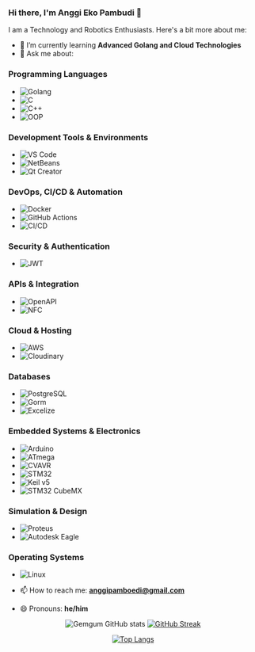 ### Hi there, I'm Anggi Eko Pambudi 👋

I am a Technology and Robotics Enthusiasts. Here's a bit more about me:

- 🌱 I’m currently learning **Advanced Golang and Cloud Technologies**
- 💬 Ask me about:
### Programming Languages
- ![Golang](https://img.shields.io/badge/-Golang-00ADD8?style=flat-square&logo=go&logoColor=white)
- ![C](https://img.shields.io/badge/-C-A8B9CC?style=flat-square&logo=c&logoColor=white)
- ![C++](https://img.shields.io/badge/-C++-00599C?style=flat-square&logo=cplusplus&logoColor=white)
- ![OOP](https://img.shields.io/badge/-OOP-009688?style=flat-square&logo=objectorientedprogramming&logoColor=white)

### Development Tools & Environments
- ![VS Code](https://img.shields.io/badge/-VS_Code-007ACC?style=flat-square&logo=visualstudiocode&logoColor=white)
- ![NetBeans](https://img.shields.io/badge/-NetBeans-1B6AC6?style=flat-square&logo=apachenetbeanside&logoColor=white)
- ![Qt Creator](https://img.shields.io/badge/-Qt_Creator-41CD52?style=flat-square&logo=qt&logoColor=white)

### DevOps, CI/CD & Automation
- ![Docker](https://img.shields.io/badge/-Docker-46a2f1?style=flat-square&logo=docker&logoColor=white)
- ![GitHub Actions](https://img.shields.io/badge/-GitHub_Actions-2088FF?style=flat-square&logo=githubactions&logoColor=white)
- ![CI/CD](https://img.shields.io/badge/-CI%2FCD-222222?style=flat-square&logo=gitlab&logoColor=white)

### Security & Authentication
- ![JWT](https://img.shields.io/badge/-JWT-000000?style=flat-square&logo=jsonwebtokens&logoColor=white)

### APIs & Integration
- ![OpenAPI](https://img.shields.io/badge/-OpenAPI-85EA2D?style=flat-square&logo=openapiinitiative&logoColor=white)
- ![NFC](https://img.shields.io/badge/-NFC-0082FC?style=flat-square&logo=nfc&logoColor=white)

### Cloud & Hosting
- ![AWS](https://img.shields.io/badge/-AWS-232F3E?style=flat-square&logo=amazonaws&logoColor=white)
- ![Cloudinary](https://img.shields.io/badge/-Cloudinary-F38020?style=flat-square&logo=cloudinary&logoColor=white)

### Databases
- ![PostgreSQL](https://img.shields.io/badge/-PostgreSQL-336791?style=flat-square&logo=postgresql&logoColor=white)
- ![Gorm](https://img.shields.io/badge/-Gorm-3776AB?style=flat-square&logo=go&logoColor=white)
- ![Excelize](https://img.shields.io/badge/-Excelize-217346?style=flat-square&logo=microsoft-excel&logoColor=white)

### Embedded Systems & Electronics
- ![Arduino](https://img.shields.io/badge/-Arduino-00979D?style=flat-square&logo=arduino&logoColor=white)
- ![ATmega](https://img.shields.io/badge/-ATmega-0082FC?style=flat-square&logo=atmel&logoColor=white)
- ![CVAVR](https://img.shields.io/badge/-CVAVR-EE2C2C?style=flat-square&logo=c&logoColor=white)
- ![STM32](https://img.shields.io/badge/-STM32-03234B?style=flat-square&logo=stmicroelectronics&logoColor=white)
- ![Keil v5](https://img.shields.io/badge/-Keil_v5-007396?style=flat-square&logo=arm&logoColor=white)
- ![STM32 CubeMX](https://img.shields.io/badge/-STM32_CubeMX-00AAE7?style=flat-square&logo=stmicroelectronics&logoColor=white)

### Simulation & Design
- ![Proteus](https://img.shields.io/badge/-Proteus-1B72BE?style=flat-square&logo=proteus&logoColor=white)
- ![Autodesk Eagle](https://img.shields.io/badge/-Autodesk_Eagle-0696D7?style=flat-square&logo=autodesk&logoColor=white)

### Operating Systems
- ![Linux](https://img.shields.io/badge/-Linux-FCC624?style=flat-square&logo=linux&logoColor=black)

- 📫 How to reach me: **[anggipamboedi@gmail.com](mailto:anggipamboedi@gmail.com)**
- 😄 Pronouns: **he/him**
  
<div align="center">

  ![Gemgum GitHub stats](https://github-readme-stats.vercel.app/api?username=gemgum&show_icons=true&bg_color=00000000&title_color=00ADD8&icon_color=00ADD8&text_bold=true&text_color=00ADD8&disable_animations=true&border_radius=10&border_color=808080)
    [![GitHub Streak](https://github-readme-streak-stats.herokuapp.com?user=gemgum&theme=transparent&border_radius=10&border=808080&ring=FF4500&fire=FFD700&currStreakNum=00ADD8&currStreakLabel=00ADD8&sideNums=00ADD8&dates=00ADD8&background=00000000&stroke=00ADD8&sideLabels=00ADD8&disable_animations=true)](https://git.io/streak-stats)

</div>

<div align="center">

 [![Top Langs](https://github-readme-stats.vercel.app/api/top-langs/?username=gemgum&hide=html&bg_color=00000000&title_color=00ADD8&text_color=00ADD8&disable_animations=true&border_radius=50&border_color=808080)](https://github.com/anuraghazra/github-readme-stats)

</div>

